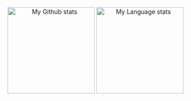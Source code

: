 


<div align="center"> 
  <img 
    src="https://github-readme-stats.vercel.app/api?username=ishiko732&show_icons=true&count_private=true&theme=transparentent"
    alt="My Github stats"
    height="200"
  />
  <img 
    src="https://github-readme-stats.vercel.app/api/top-langs/?username=ishiko732&show_icons=true&theme=transparent&layout=donut&hide=javascript,java&show=review"
    alt="My Language stats"
    height="200"
  />
</div>

